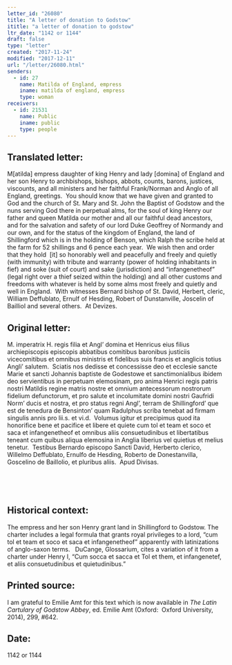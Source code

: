 ```yaml
---
letter_id: "26080"
title: "A letter of donation to Godstow"
ititle: "a letter of donation to godstow"
ltr_date: "1142 or 1144"
draft: false
type: "letter"
created: "2017-11-24"
modified: "2017-12-11"
url: "/letter/26080.html"
senders:
  - id: 27
    name: Matilda of England, empress
    iname: matilda of england, empress
    type: woman
receivers:
  - id: 21531
    name: Public
    iname: public
    type: people
---
```

<h2> Translated letter:</h2><p>M[atilda] empress daughter of king Henry and lady [domina] of England and her son Henry to archbishops, bishops, abbots, counts, barons, justices, viscounts, and all ministers and her faithful Frank/Norman and Anglo of all England, greetings.&nbsp; You should know that we have given and granted to God and the church of St. Mary and St. John the Baptist of Godstow and the nuns serving God there in perpetual alms, for the soul of king Henry our father and queen Matilda our mother and all our faithful dead ancestors, and for the salvation and safety of our lord Duke Geoffrey of Normandy and our own, and for the status of the kingdom of England, the land of Shillingford which is in the holding of Benson, which Ralph the scribe held at the farm for 52 shillings and 6 pence each year.&nbsp; We wish then and order that they hold&nbsp; [it] so honorably well and peacefully and freely and quietly (with immunity) with tribute and warranty (power of holding inhabitants in fief) and soke (suit of court) and sake (jurisdiction) and “infangenetheof” (legal right over a thief seized within the holding) and all other customs and freedoms with whatever is held by some alms most freely and quietly and well in England.&nbsp; With witnesses Bernard bishop of St. David, Herbert, cleric, William Deffublato, Ernulf of Hesding, Robert of Dunstanville, Joscelin of Bailliol and several others.&nbsp; At Devizes.</p><h2 class="mt-4"> Original letter:</h2><p>M. imperatrix H. regis filia et Angl’ domina et Henricus eius filius archiepiscopis episcopis abbatibus comitibus baronibus justiciis vicecomitibus et omnibus ministris et fidelibus suis francis et anglicis totius Angli’ salutem.&nbsp; Sciatis nos dedisse et concessisse deo et ecclesie sancte Marie et sancti Johannis baptiste de Godestowe et sanctimonialibus ibidem deo servientibus in perpetuam elemosinam, pro anima Henrici regis patris nostri Matildis regine matris nostre et omnium antecessorum nostrorum fidelium defunctorum, et pro salute et incolumitate domini nostri Gaufridi Norm’ ducis et nostra, et pro status regni Angl’, terram de Shillingford’ que est de tenedura de Bensinton’ quam Radulphus scriba tenebat ad firmam singulis annis pro lii.s. et vi.d.&nbsp; Volumus igitur et precipimus quod ita honorifice bene et pacifice et libere et quiete cum tol et team et soco et saca et infangenetheof et omnibus aliis consuetudinibus et libertatibus teneant cum quibus aliqua elemosina in Anglia liberius vel quietius et melius tenetur.&nbsp; Testibus Bernardo episcopo Sancti David, Herberto clerico, Willelmo Deffublato, Ernulfo de Hesding, Roberto de Donestanvilla, Goscelino de Baillolio, et pluribus aliis.&nbsp; Apud Divisas.</p><p>&nbsp;</p><p>&nbsp;</p><h2 class="mt-4"> Historical context:</h2><p>The empress and her son Henry grant land in Shillingford to Godstow. The charter includes a legal formula that grants royal privileges to a lord, “cum tol et team et soco et saca et infangenetheof” apparently with latinizations of anglo-saxon terms.&nbsp; &nbsp;DuCange, Glossarium, cites a variation of it from a charter under Henry I, “Cum socca et sacca et Tol et them, et infangenetef, et aliis consuetudinibus et quietudinibus.”&nbsp;</p><h2 class="mt-4"> Printed source:</h2><p>I am grateful to Emilie Amt for this text which is now available in&nbsp;<i>The Latin Cartulary of Godstow Abbey</i>, ed. Emilie Amt (Oxford:&nbsp; Oxford University, 2014),&nbsp;299, #642.</p><h2 class="mt-4"> Date:</h2>1142 or 1144